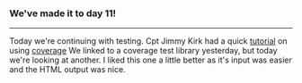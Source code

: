 ### We've made it to day 11!  

---
Today we're continuing with testing.  Cpt Jimmy Kirk had a quick [tutorial](https://www.youtube.com/watch?v=dwG656XIa40) on using [coverage](https://coverage.readthedocs.io/en/coverage-4.5.1a/)  We linked to a coverage test library yesterday, but today we're looking at another.  I liked this one a little better as it's input was easier and the HTML output was nice.
